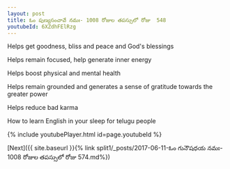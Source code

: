 ```yaml
---
layout: post
title: ఓం పుణ్యసంచావే నమః- 1008 రోజుల తపస్సులో రోజు  548
youtubeId: 6XZdhFElRzg
---
```

 
 
Helps get goodness, bliss and peace and God's blessings
 
Helps remain focused, help generate inner energy 
 
Helps boost physical and mental health 
 
Helps remain grounded and generates a sense of gratitude towards the greater power 
 
Helps reduce bad karma
 
How to learn English in your sleep for telugu people
 
 
 
 


{% include youtubePlayer.html id=page.youtubeId %}
 
[Next]({{ site.baseurl }}{% link split1/_posts/2017-06-11-ఓం గునౌషధయ నమః- 1008 రోజుల తపస్సులో రోజు  574.md%})
 

